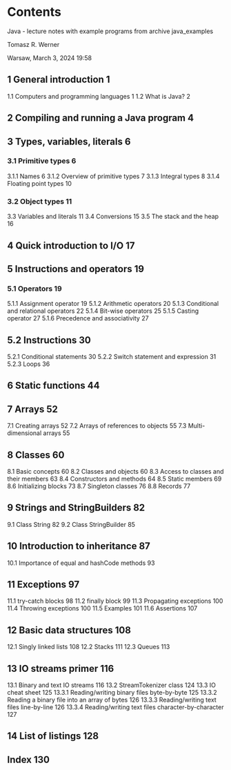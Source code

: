 # Contents

Java - lecture notes with example programs from archive java_examples

Tomasz R. Werner

Warsaw, March 3, 2024 19:58

## 1 General introduction 1
1.1 Computers and programming languages 1
1.2 What is Java? 2

## 2 Compiling and running a Java program 4

## 3 Types, variables, literals 6

### 3.1 Primitive types 6

3.1.1 Names 6
3.1.2 Overview of primitive types 7
3.1.3 Integral types 8
3.1.4 Floating point types 10

### 3.2 Object types 11

3.3 Variables and literals 11
3.4 Conversions 15
3.5 The stack and the heap 16

## 4 Quick introduction to I/O 17

## 5 Instructions and operators 19

### 5.1 Operators 19

5.1.1 Assignment operator 19
5.1.2 Arithmetic operators 20
5.1.3 Conditional and relational operators 22
5.1.4 Bit-wise operators 25
5.1.5 Casting operator 27
5.1.6 Precedence and associativity 27

## 5.2 Instructions 30
5.2.1 Conditional statements 30
5.2.2 Switch statement and expression 31
5.2.3 Loops 36

## 6 Static functions 44

## 7 Arrays 52
7.1 Creating arrays 52
7.2 Arrays of references to objects 55
7.3 Multi-dimensional arrays 55

## 8 Classes 60
8.1 Basic concepts 60
8.2 Classes and objects 60
8.3 Access to classes and their members 63
8.4 Constructors and methods 64
8.5 Static members 69
8.6 Initializing blocks 73
8.7 Singleton classes 76
8.8 Records 77

## 9 Strings and StringBuilders 82
9.1 Class String 82
9.2 Class StringBuilder 85

## 10 Introduction to inheritance 87
10.1 Importance of equal and hashCode methods 93

## 11 Exceptions 97

11.1 try-catch blocks 98
11.2 finally block 99
11.3 Propagating exceptions 100
11.4 Throwing exceptions 100
11.5 Examples 101
11.6 Assertions 107

## 12 Basic data structures 108

12.1 Singly linked lists 108
12.2 Stacks 111
12.3 Queues 113

## 13 IO streams primer 116

13.1 Binary and text IO streams 116
13.2 StreamTokenizer class 124
13.3 IO cheat sheet 125
13.3.1 Reading/writing binary files byte-by-byte 125
13.3.2 Reading a binary file into an array of bytes 126
13.3.3 Reading/writing text files line-by-line 126
13.3.4 Reading/writing text files character-by-character 127

## 14 List of listings 128

## Index 130
